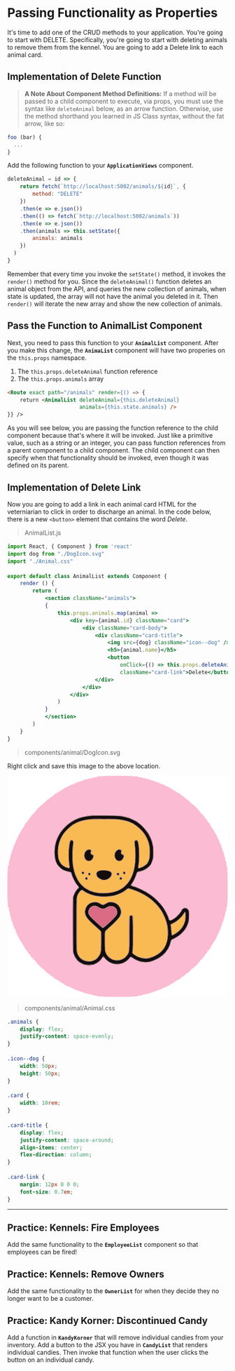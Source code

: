 # Passing Functionality as Properties

It's time to add one of the CRUD methods to your application. You're going to start with DELETE. Specifically, you're going to start with deleting animals to remove them from the kennel. You are going to add a Delete link to each animal card.

## Implementation of Delete Function
>**A Note About Component Method Definitions:** If a method will be passed to a child component to execute, via props, you must use the syntax like `deleteAnimal` below, as an  arrow function. Otherwise, use the method shorthand you learned in JS Class syntax, without the fat arrow, like so:
  ```js
  foo (bar) {
    ...
  }
  ```

Add the following function to your **`ApplicationViews`** component.

```js
deleteAnimal = id => {
    return fetch(`http://localhost:5002/animals/${id}`, {
        method: "DELETE"
    })
    .then(e => e.json())
    .then(() => fetch(`http://localhost:5002/animals`))
    .then(e => e.json())
    .then(animals => this.setState({
        animals: animals
    })
  )
}
```

Remember that every time you invoke the `setState()` method, it invokes the `render()` method for you. Since the `deleteAnimal()` function deletes an animal object from the API, and queries the new collection of animals, when state is updated, the array will not have the animal you deleted in it. Then `render()` will iterate the new array and show the new collection of animals.

## Pass the Function to AnimalList Component

Next, you need to pass this function to your **`AnimalList`** component. After you make this change, the **`AnimaList`** component will have two properies on the `this.props` namespace.

1. The `this.props.deleteAnimal` function reference
1. The `this.props.animals` array

```html
<Route exact path="/animals" render={() => {
    return <AnimalList deleteAnimal={this.deleteAnimal}
                       animals={this.state.animals} />
}} />
```

As you will see below, you are passing the function reference to the child component because that's where it will be invoked. Just like a primitive value, such as a string or an integer, you can pass function references from a parent component to a child component. The child component can then specify when that functionality should be invoked, even though it was defined on its parent.

## Implementation of Delete Link

Now you are going to add a link in each animal card HTML for the veterniarian to click in order to discharge an animal. In the code below, there is a new `<button>` element that contains the word *Delete*.

> AnimalList.js

```jsx
import React, { Component } from 'react'
import dog from "./DogIcon.svg"
import "./Animal.css"

export default class AnimalList extends Component {
    render () {
        return (
            <section className="animals">
            {
                this.props.animals.map(animal =>
                    <div key={animal.id} className="card">
                        <div className="card-body">
                            <div className="card-title">
                                <img src={dog} className="icon--dog" />
                                <h5>{animal.name}</h5>
                                <button
                                    onClick={() => this.props.deleteAnimal(animal.id)}
                                    className="card-link">Delete</button>
                            </div>
                        </div>
                    </div>
                )
            }
            </section>
        )
    }
}
```

> components/animal/DogIcon.svg

Right click and save this image to the above location.

![Dog icon](./images/DogIcon.svg)

> components/animal/Animal.css

```css
.animals {
    display: flex;
    justify-content: space-evenly;
}

.icon--dog {
    width: 50px;
    height: 50px;
}

.card {
    width: 10rem;
}

.card-title {
    display: flex;
    justify-content: space-around;
    align-items: center;
    flex-direction: column;
}

.card-link {
    margin: 12px 0 0 0;
    font-size: 0.7em;
}
```

---

## Practice: Kennels: Fire Employees

Add the same functionality to the **`EmployeeList`** component so that employees can be fired!

## Practice: Kennels: Remove Owners

Add the same functionality to the **`OwnerList`** for when they decide they no longer want to be a customer.

## Practice: Kandy Korner: Discontinued Candy

Add a function in **`KandyKorner`** that will remove individual candies from your inventory. Add a button to the JSX you have in **`CandyList`** that renders individual candies. Then invoke that function when the user clicks the button on an individual candy.
